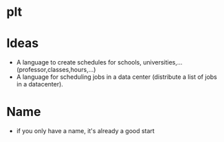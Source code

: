 plt
===

Ideas
=====
- A language to create schedules for schools, universities,... (professor,classes,hours,...)
- A language for scheduling jobs in a data center (distribute a list of jobs in a datacenter).

Name
====
- if you only have a name, it's already a good start
